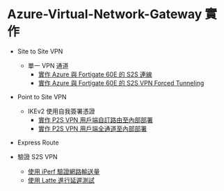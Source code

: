 # Azure-Virtual-Network-Gateway 實作

 - Site to Site VPN <br>
	- 單一 VPN 通道 <br>
		- [實作 Azure 與 Fortigate 60E 的 S2S 連線](https://github.com/BrianHsing/Azure-Virtual-Network-Gateway/tree/master/S2S/Fortigate) <br>
		- [實作 Azure 與 Fortigate 60E 的 S2S VPN Forced Tunneling](https://github.com/BrianHsing/Azure-Virtual-Network-Gateway/tree/master/forced-tunneling)<br>
 - Point to Site VPN <br>
	- IKEv2 使用自我簽署憑證<br>
    	- [實作 P2S VPN 用戶端自訂路由至內部部署](https://github.com/BrianHsing/Azure-Virtual-Network-Gateway/tree/master/customroute.md)<br>
    	- [實作 P2S VPN 用戶端全通道至內部部署](https://github.com/BrianHsing/Azure-Virtual-Network-Gateway/tree/master/fulltunnel.md)<br>
 - Express Route <br>

 - 驗證 S2S VPN<br>
	- [使用 iPerf 驗證網路輸送量](https://github.com/BrianHsing/Azure-Virtual-Network-Gateway/tree/master/Validate-Throughput-iPerf)<br>
	- [使用 Latte 進行延遲測試](https://github.com/BrianHsing/Azure-Virtual-Network-Gateway/tree/master/latency-test-latte)<br>